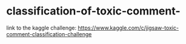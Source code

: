 # classification-of-toxic-comment-
link to the kaggle challenge: https://www.kaggle.com/c/jigsaw-toxic-comment-classification-challenge
